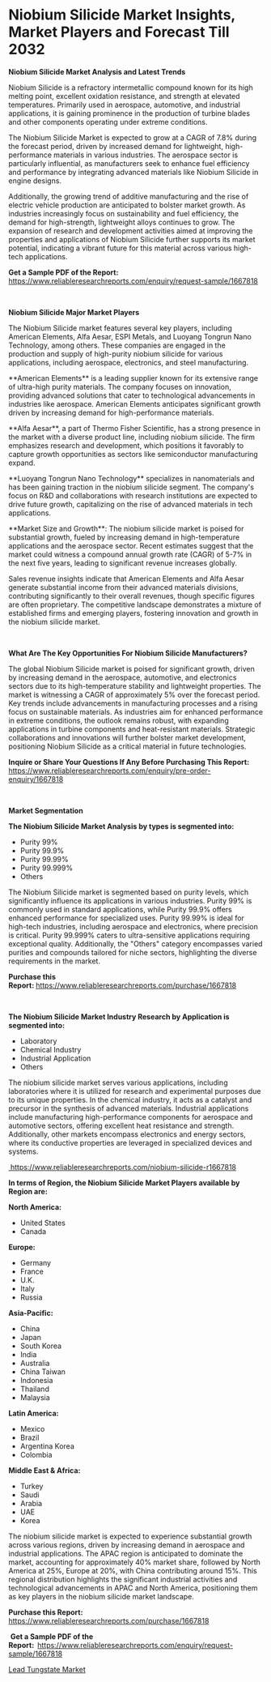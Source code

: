 <p><h1>Niobium Silicide Market Insights, Market Players and Forecast Till 2032</h1></p><p><strong>Niobium Silicide Market Analysis and Latest Trends</strong></p>
<p><p>Niobium Silicide is a refractory intermetallic compound known for its high melting point, excellent oxidation resistance, and strength at elevated temperatures. Primarily used in aerospace, automotive, and industrial applications, it is gaining prominence in the production of turbine blades and other components operating under extreme conditions. </p><p>The Niobium Silicide Market is expected to grow at a CAGR of 7.8% during the forecast period, driven by increased demand for lightweight, high-performance materials in various industries. The aerospace sector is particularly influential, as manufacturers seek to enhance fuel efficiency and performance by integrating advanced materials like Niobium Silicide in engine designs. </p><p>Additionally, the growing trend of additive manufacturing and the rise of electric vehicle production are anticipated to bolster market growth. As industries increasingly focus on sustainability and fuel efficiency, the demand for high-strength, lightweight alloys continues to grow. The expansion of research and development activities aimed at improving the properties and applications of Niobium Silicide further supports its market potential, indicating a vibrant future for this material across various high-tech applications.</p></p>
<p><strong>Get a Sample PDF of the Report:&nbsp;</strong> <a href="https://www.reliableresearchreports.com/enquiry/request-sample/1667818?utm_campaign=3016&utm_medium=2&utm_source=Github&utm_content=ia&utm_term=07032025&utm_id=niobium-silicide">https://www.reliableresearchreports.com/enquiry/request-sample/1667818</a></p>
<p>&nbsp;</p>
<p><strong>Niobium Silicide Major Market Players</strong></p>
<p><p>The Niobium Silicide market features several key players, including American Elements, Alfa Aesar, ESPI Metals, and Luoyang Tongrun Nano Technology, among others. These companies are engaged in the production and supply of high-purity niobium silicide for various applications, including aerospace, electronics, and steel manufacturing.</p><p>**American Elements** is a leading supplier known for its extensive range of ultra-high purity materials. The company focuses on innovation, providing advanced solutions that cater to technological advancements in industries like aerospace. American Elements anticipates significant growth driven by increasing demand for high-performance materials.</p><p>**Alfa Aesar**, a part of Thermo Fisher Scientific, has a strong presence in the market with a diverse product line, including niobium silicide. The firm emphasizes research and development, which positions it favorably to capture growth opportunities as sectors like semiconductor manufacturing expand.</p><p>**Luoyang Tongrun Nano Technology** specializes in nanomaterials and has been gaining traction in the niobium silicide segment. The company's focus on R&D and collaborations with research institutions are expected to drive future growth, capitalizing on the rise of advanced materials in tech applications.</p><p>**Market Size and Growth**: The niobium silicide market is poised for substantial growth, fueled by increasing demand in high-temperature applications and the aerospace sector. Recent estimates suggest that the market could witness a compound annual growth rate (CAGR) of 5-7% in the next five years, leading to significant revenue increases globally.</p><p>Sales revenue insights indicate that American Elements and Alfa Aesar generate substantial income from their advanced materials divisions, contributing significantly to their overall revenues, though specific figures are often proprietary. The competitive landscape demonstrates a mixture of established firms and emerging players, fostering innovation and growth in the niobium silicide market.</p></p>
<p>&nbsp;</p>
<p><strong>What Are The Key Opportunities For Niobium Silicide Manufacturers?</strong></p>
<p><p>The global Niobium Silicide market is poised for significant growth, driven by increasing demand in the aerospace, automotive, and electronics sectors due to its high-temperature stability and lightweight properties. The market is witnessing a CAGR of approximately 5% over the forecast period. Key trends include advancements in manufacturing processes and a rising focus on sustainable materials. As industries aim for enhanced performance in extreme conditions, the outlook remains robust, with expanding applications in turbine components and heat-resistant materials. Strategic collaborations and innovations will further bolster market development, positioning Niobium Silicide as a critical material in future technologies.</p></p>
<p><strong>Inquire or Share Your Questions If Any Before Purchasing This Report:</strong> <a href="https://www.reliableresearchreports.com/enquiry/pre-order-enquiry/1667818?utm_campaign=3016&utm_medium=2&utm_source=Github&utm_content=ia&utm_term=07032025&utm_id=niobium-silicide">https://www.reliableresearchreports.com/enquiry/pre-order-enquiry/1667818</a></p>
<p>&nbsp;</p>
<p><strong>Market Segmentation</strong></p>
<p><strong>The Niobium Silicide Market Analysis by types is segmented into:</strong></p>
<p><ul><li>Purity 99%</li><li>Purity 99.9%</li><li>Purity 99.99%</li><li>Purity 99.999%</li><li>Others</li></ul></p>
<p><p>The Niobium Silicide market is segmented based on purity levels, which significantly influence its applications in various industries. Purity 99% is commonly used in standard applications, while Purity 99.9% offers enhanced performance for specialized uses. Purity 99.99% is ideal for high-tech industries, including aerospace and electronics, where precision is critical. Purity 99.999% caters to ultra-sensitive applications requiring exceptional quality. Additionally, the "Others" category encompasses varied purities and compounds tailored for niche sectors, highlighting the diverse requirements in the market.</p></p>
<p><strong>Purchase this Report:&nbsp;</strong><a href="https://www.reliableresearchreports.com/purchase/1667818?utm_campaign=3016&utm_medium=2&utm_source=Github&utm_content=ia&utm_term=07032025&utm_id=niobium-silicide">https://www.reliableresearchreports.com/purchase/1667818</a></p>
<p>&nbsp;</p>
<p><strong>The Niobium Silicide Market Industry Research by Application is segmented into:</strong></p>
<p><ul><li>Laboratory</li><li>Chemical Industry</li><li>Industrial Application</li><li>Others</li></ul></p>
<p><p>The niobium silicide market serves various applications, including laboratories where it is utilized for research and experimental purposes due to its unique properties. In the chemical industry, it acts as a catalyst and precursor in the synthesis of advanced materials. Industrial applications include manufacturing high-performance components for aerospace and automotive sectors, offering excellent heat resistance and strength. Additionally, other markets encompass electronics and energy sectors, where its conductive properties are leveraged in specialized devices and systems.</p></p>
<p><a href="https://www.reliableresearchreports.com/niobium-silicide-r1667818?utm_campaign=3016&utm_medium=2&utm_source=Github&utm_content=ia&utm_term=07032025&utm_id=niobium-silicide">&nbsp;https://www.reliableresearchreports.com/niobium-silicide-r1667818</a></p>
<p><strong>In terms of Region, the Niobium Silicide Market Players available by Region are:</strong></p>
<p>
    <p> <strong> North America: </strong>
        <ul>
            <li>United States</li>
            <li>Canada</li>
        </ul>
        </p> 
    <p> <strong> Europe: </strong>
        <ul>
            <li>Germany</li>
            <li>France</li>
            <li>U.K.</li>
            <li>Italy</li>
            <li>Russia</li>
        </ul>
        </p> 
    <p> <strong> Asia-Pacific: </strong>
        <ul>
            <li>China</li>
            <li>Japan</li>
            <li>South Korea</li>
            <li>India</li>
            <li>Australia</li>
            <li>China Taiwan</li>
            <li>Indonesia</li>
            <li>Thailand</li>
            <li>Malaysia</li>
        </ul>
        </p> 
    <p> <strong> Latin America: </strong>
        <ul>
            <li>Mexico</li>
            <li>Brazil</li>
            <li>Argentina Korea</li>
            <li>Colombia</li>
        </ul>
        </p> 
    <p> <strong> Middle East & Africa: </strong>
        <ul>
            <li>Turkey</li>
            <li>Saudi</li>
            <li>Arabia</li>
            <li>UAE</li>
            <li>Korea</li>
        </ul>
    </p>
    </p>
<p><p>The niobium silicide market is expected to experience substantial growth across various regions, driven by increasing demand in aerospace and industrial applications. The APAC region is anticipated to dominate the market, accounting for approximately 40% market share, followed by North America at 25%, Europe at 20%, with China contributing around 15%. This regional distribution highlights the significant industrial activities and technological advancements in APAC and North America, positioning them as key players in the niobium silicide market landscape.</p></p>
<p><strong>Purchase this Report: </strong><a href="https://www.reliableresearchreports.com/purchase/1667818?utm_campaign=3016&utm_medium=2&utm_source=Github&utm_content=ia&utm_term=07032025&utm_id=niobium-silicide">https://www.reliableresearchreports.com/purchase/1667818</a></p>
<p>&nbsp;<strong>Get a Sample PDF of the Report:&nbsp;&nbsp;</strong><a href="https://www.reliableresearchreports.com/enquiry/request-sample/1667818?utm_campaign=3016&utm_medium=2&utm_source=Github&utm_content=ia&utm_term=07032025&utm_id=niobium-silicide">https://www.reliableresearchreports.com/enquiry/request-sample/1667818</a></p>
<p><strong></strong></p>
<p><p><a href="https://github.com/xtysizov/Market-Research-Report-List-1/blob/main/lead-tungstate-market.md?utm_campaign=3016&utm_medium=2&utm_source=Github&utm_content=ia&utm_term=07032025&utm_id=niobium-silicide">Lead Tungstate Market</a></p></p>